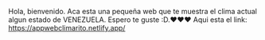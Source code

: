 Hola, bienvenido. Aca esta una pequeña web que te muestra el clima actual algun estado de VENEZUELA. Espero te guste :D.❤❤❤ 
Aqui esta el link: https://appwebclimarito.netlify.app/ 
